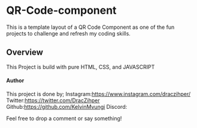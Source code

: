 # QR-Code-component

This is a template layout of a QR Code Component as one of the fun projects to challenge and refresh my coding skills.


## Overview 
This Project is build with pure HTML, CSS, and JAVASCRIPT 


#### Author 
This project is done by;
Instagram:https://www.instagram.com/draczihper/
Twitter:https://twitter.com/DracZihper
Github:https://github.com/KelvinMvungi
Discord:

Feel free to drop a comment or say something!